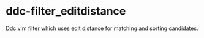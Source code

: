 # ddc-filter_editdistance
Ddc.vim filter which uses edit distance for matching and sorting candidates.

